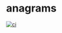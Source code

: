 # anagrams
[![ci](https://github.com/Viviane-maker/santander-anagrams/actions/workflows/ci.yaml/badge.svg?branch=docker)](https://github.com/Viviane-maker/santander-anagrams/actions/workflows/ci.yaml)
